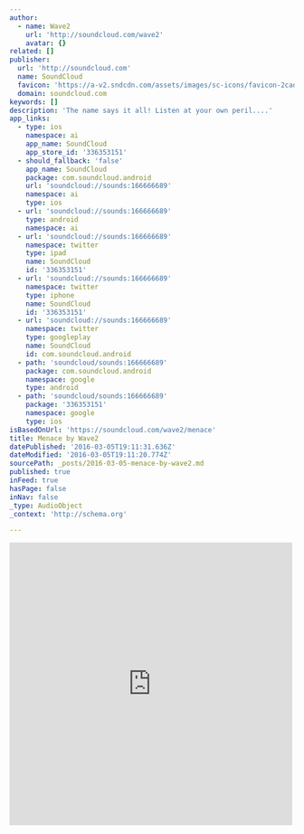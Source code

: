 ```yaml
---
author:
  - name: Wave2
    url: 'http://soundcloud.com/wave2'
    avatar: {}
related: []
publisher:
  url: 'http://soundcloud.com'
  name: SoundCloud
  favicon: 'https://a-v2.sndcdn.com/assets/images/sc-icons/favicon-2cadd14b.ico'
  domain: soundcloud.com
keywords: []
description: 'The name says it all! Listen at your own peril....'
app_links:
  - type: ios
    namespace: ai
    app_name: SoundCloud
    app_store_id: '336353151'
  - should_fallback: 'false'
    app_name: SoundCloud
    package: com.soundcloud.android
    url: 'soundcloud://sounds:166666689'
    namespace: ai
    type: ios
  - url: 'soundcloud://sounds:166666689'
    type: android
    namespace: ai
  - url: 'soundcloud://sounds:166666689'
    namespace: twitter
    type: ipad
    name: SoundCloud
    id: '336353151'
  - url: 'soundcloud://sounds:166666689'
    namespace: twitter
    type: iphone
    name: SoundCloud
    id: '336353151'
  - url: 'soundcloud://sounds:166666689'
    namespace: twitter
    type: googleplay
    name: SoundCloud
    id: com.soundcloud.android
  - path: 'soundcloud/sounds:166666689'
    package: com.soundcloud.android
    namespace: google
    type: android
  - path: 'soundcloud/sounds:166666689'
    package: '336353151'
    namespace: google
    type: ios
isBasedOnUrl: 'https://soundcloud.com/wave2/menace'
title: Menace by Wave2
datePublished: '2016-03-05T19:11:31.636Z'
dateModified: '2016-03-05T19:11:20.774Z'
sourcePath: _posts/2016-03-05-menace-by-wave2.md
published: true
inFeed: true
hasPage: false
inNav: false
_type: AudioObject
_context: 'http://schema.org'

---
```

<iframe src="https://cdn.embedly.com/widgets/media.html?src=https%3A%2F%2Fw.soundcloud.com%2Fplayer%2F%3Fvisual%3Dtrue%26url%3Dhttp%253A%252F%252Fapi.soundcloud.com%252Ftracks%252F166666689%26show_artwork%3Dtrue&amp;url=https%3A%2F%2Fsoundcloud.com%2Fwave2%2Fmenace&amp;image=http%3A%2F%2Fi1.sndcdn.com%2Fartworks-000090341438-lq2cfi-t500x500.jpg&amp;key=b7d04c9b404c499eba89ee7072e1c4f7&amp;type=text%2Fhtml&amp;schema=soundcloud" width="500" height="500" scrolling="no" frameborder="0" allowfullscreen="allowfullscreen" style=""></iframe>